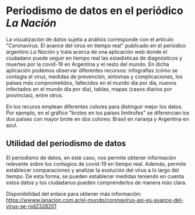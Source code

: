 # Periodismo de datos en el periódico   *La Nación*
La visualización de datos sujeta a análisis corresponde con  el artículo "Coronavirus. El avance del virus en tiempo real" publicado en el periódico argentino *La Nación* y trata acerca de una aplicación web donde el ciudadano puede seguir en tiempo real las estadísticas de diagnósticos y muertes por la covid-19 en Argentina y el resto del mundo. En dicha aplicación podemos observar diferentes recursos: infografías (cómo se contagia el virus, medidas de prevención, síntomas y complicaciones, los países más comprometidos, fallecidos en el mundo día por día, nuevos infectados en el mundo día por día), tablas, mapas (casos diarios por provincias), entre otros.

En los recuros emplean diferentes colores para distinguir mejor los datos. Por ejemplo, en el gráfico "brotes en los países limítrofes" se diferencian los dos países con mayor brote en dos colores: Brasil en naranja y Argentina en azul.

## Utilidad del periodismo de datos
El periodismo de datos, en este caso, nos permite obtener información relevante sobre los contagios de covid-19 en tiempo real. Además, permite establecer comparaciones y analizar la evolución del virus a lo largo del tiempo. De esta forma, se pueden establecer medidas teniendo en cuenta estos datos y los ciudadanos pueden comprenderlos de manera más clara. 

Disponibilidad del enlace para obtener más información: https://wwww.lanacion.com.ar/el-mundo/coronavirus-asi-es-avance-del-virus-se-nid2328201

